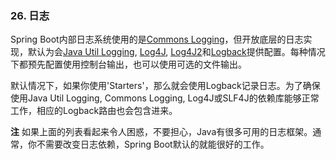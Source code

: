 ### 26. 日志
Spring Boot内部日志系统使用的是[Commons Logging](http://commons.apache.org/logging)，但开放底层的日志实现，默认为会[Java Util Logging](http://docs.oracle.com/javase/7/docs/api/java/util/logging/package-summary.html), [Log4J](http://logging.apache.org/log4j/), [Log4J2](http://logging.apache.org/log4j/2.x/)和[Logback](http://logback.qos.ch/)提供配置。每种情况下都预先配置使用控制台输出，也可以使用可选的文件输出。

默认情况下，如果你使用'Starters'，那么就会使用Logback记录日志。为了确保使用Java Util Logging, Commons Logging, Log4J或SLF4J的依赖库能够正常工作，相应的Logback路由也会包含进来。

**注** 如果上面的列表看起来令人困惑，不要担心，Java有很多可用的日志框架。通常，你不需要改变日志依赖，Spring Boot默认的就能很好的工作。
